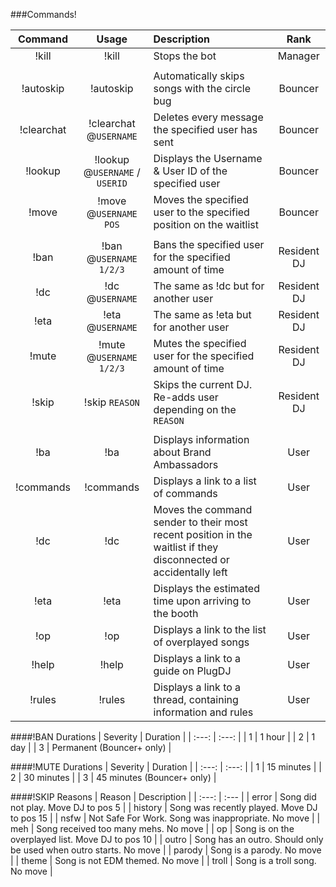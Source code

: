 ###Commands!

| Command | Usage | Description | Rank |
| :---: | :---: | :--- | :---: |
| !kill | !kill | Stops the bot | Manager |
| | | |
| !autoskip | !autoskip | Automatically skips songs with the circle bug | Bouncer |
| !clearchat | !clearchat @`USERNAME` | Deletes every message the specified user has sent | Bouncer |
| !lookup | !lookup @`USERNAME` / `USERID` | Displays the Username & User ID of the specified user | Bouncer |
| !move | !move @`USERNAME` `POS` | Moves the specified user to the specified position on the waitlist | Bouncer |
| | | |
| !ban | !ban @`USERNAME` `1/2/3` | Bans the specified user for the specified amount of time | Resident DJ |
| !dc | !dc @`USERNAME` | The same as !dc but for another user | Resident DJ |
| !eta | !eta @`USERNAME` | The same as !eta but for another user | Resident DJ |
| !mute | !mute @`USERNAME` `1/2/3` | Mutes the specified user for the specified amount of time | Resident DJ |
| !skip | !skip `REASON` | Skips the current DJ. Re-adds user depending on the `REASON` | Resident DJ |
| | | |
| !ba | !ba | Displays information about Brand Ambassadors | User |
| !commands | !commands | Displays a link to a list of commands | User |
| !dc | !dc | Moves the command sender to their most recent position in the waitlist if they disconnected or accidentally left | User |
| !eta | !eta | Displays the estimated time upon arriving to the booth | User |
| !op | !op | Displays a link to the list of overplayed songs | User |
| !help | !help | Displays a link to a guide on PlugDJ | User |
| !rules | !rules | Displays a link to a thread, containing information and rules | User |

####!BAN Durations
| Severity | Duration |
| :---: | :---: |
| 1 | 1 hour |
| 2 | 1 day |
| 3 | Permanent (Bouncer+ only) |

####!MUTE Durations
| Severity | Duration |
| :---: | :---: |
| 1 | 15 minutes |
| 2 | 30 minutes |
| 3 | 45 minutes (Bouncer+ only) |

####!SKIP Reasons
| Reason | Description |
| :---: | :--- |
| error | Song did not play. Move DJ to pos 5 |
| history | Song was recently played. Move DJ to pos 15 |
| nsfw | Not Safe For Work. Song was inappropriate. No move |
| meh | Song received too many mehs. No move |
| op | Song is on the overplayed list. Move DJ to pos 10 |
| outro | Song has an outro. Should only be used when outro starts. No move |
| parody | Song is a parody. No move |
| theme | Song is not EDM themed. No move |
| troll | Song is a troll song. No move |
